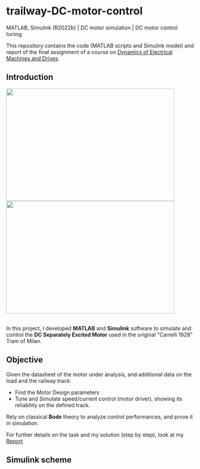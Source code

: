 # trailway-DC-motor-control
MATLAB, Simulink (R2022b) | DC motor simulation | DC motor control tuning

This repository contains the code (MATLAB scripts and Simulink model) and report of the final assignment of a course on [Dynamics of Electrical Machines and Drives](https://www11.ceda.polimi.it/schedaincarico/schedaincarico/controller/scheda_pubblica/SchedaPublic.do?&evn_default=evento&c_classe=837862&__pj0=0&__pj1=52cb81e9c76fcd372f5858307a2f494a). 

## Introduction

<image width=450 height=300 src=https://github.com/user-attachments/assets/69c0d49c-2d90-466f-a51d-66bbb70e54d5>
<image width=450 height=300 src=https://github.com/user-attachments/assets/3c34841f-f26d-4c61-b2f6-871b0456881c>
  
<br/>
<br/>

In this project, I developed **MATLAB** and **Simulink** software to simulate and control the **DC Separately Excited Motor** used in the original "Carrelli 1928" Tram of Milan. 

## Objective 
Given the datasheet of the motor under analysis, and additional data on the load and the railway track: 
- Find the Motor Design parameters
- Tune and Simulate speed/current control (motor driver), showing its reliability on the defined track.

Rely on classical **Bode** theory to analyze control performances, and prove it in simulation. 


For further details on the task and my solution (step by step), look at my [Report](https://github.com/AlePuglisi/trailway-DC-motor-control/blob/main/DC_Motor_Report.pdf)

## Simulink scheme 
